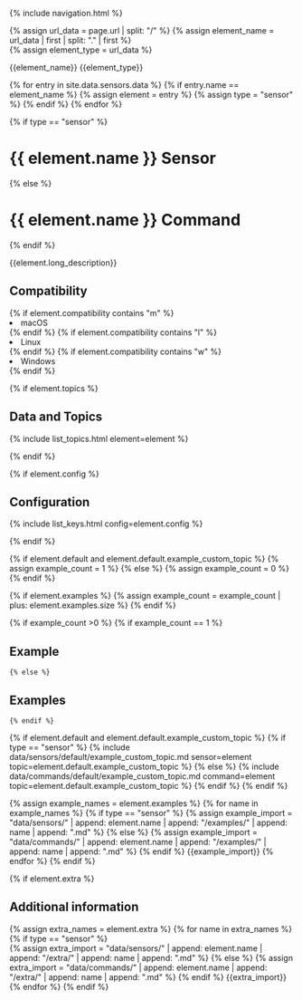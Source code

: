 {% include navigation.html %}

{% assign url_data = page.url | split: "/" %}
{% assign element_name = url_data | first | split: "." | first %}  
{% assign element_type = url_data %}  

{{element_name}}
{{element_type}}

{% for entry in site.data.sensors.data %}
    {% if entry.name == element_name %}
        {% assign element = entry %}
        {% assign type = "sensor" %}
    {% endif %}
{% endfor %}

{% if type == "sensor" %}
# {{ element.name }} Sensor
{% else %}
# {{ element.name }} Command
{% endif %}

{{element.long_description}}

## Compatibility

<div style="margin: 0 0 0 0;">
{% if element.compatibility contains "m" %}
<li>macOS</li>
{% endif %}
{% if element.compatibility contains "l" %}
<li>Linux</li>
{% endif %}
{% if element.compatibility contains "w" %}
<li>Windows</li>
{% endif %}
</div>

{% if element.topics %}
## Data and Topics

{% include list_topics.html element=element %}
    
{% endif %}

{% if element.config %}
## Configuration

{% include list_keys.html config=element.config %}

{% endif %}


{% if element.default and element.default.example_custom_topic %}
    {% assign example_count = 1 %}
{% else %}
    {% assign example_count = 0 %}
{% endif %} 

{% if element.examples %}
    {% assign example_count = example_count | plus: element.examples.size %}
{% endif %} 

{% if example_count >0 %}
    {% if example_count == 1 %}
## Example
    {% else %}
## Examples
    {% endif %} 
 
{% if element.default and element.default.example_custom_topic %}
{% if type == "sensor" %}
{% include data/sensors/default/example_custom_topic.md sensor=element topic=element.default.example_custom_topic %}
{% else %}
{% include data/commands/default/example_custom_topic.md command=element topic=element.default.example_custom_topic %}
{% endif %}
{% endif %}

{% assign example_names = element.examples %}
    {% for name in example_names %}
    {% if type == "sensor" %}
        {% assign example_import = "data/sensors/" | append: element.name | append: "/examples/" | append: name | append: ".md" %}
    {% else %}
        {% assign example_import = "data/commands/" | append: element.name | append: "/examples/" | append: name | append: ".md" %}
    {% endif %}
{{example_import}}
    {% endfor %}
{% endif %} 


{% if element.extra %}
## Additional information 
 
{% assign extra_names = element.extra %}
    {% for name in extra_names %}
        {% if type == "sensor" %}    
        {% assign extra_import = "data/sensors/" | append: element.name | append: "/extra/" | append: name | append: ".md" %}
        {% else %}
        {% assign extra_import = "data/commands/" | append: element.name | append: "/extra/" | append: name | append: ".md" %}
    {% endif %}
{{extra_import}}
    {% endfor %}
{% endif %}



